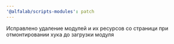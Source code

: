 ```yaml
---
'@alfalab/scripts-modules': patch
---
```


Исправлено удаление модулей и их ресурсов со страници при отмонтировании хука до загрузки модуля
